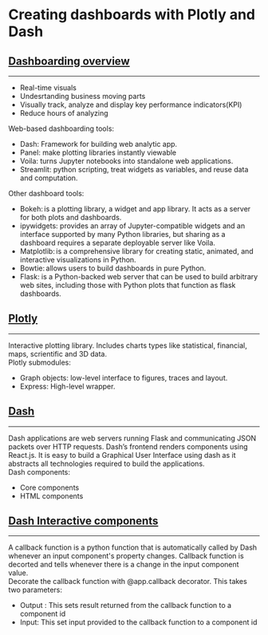 # Creating dashboards with Plotly and Dash

## [Dashboarding overview](https://learning.edx.org/course/course-v1:IBM+DV0101EN+1T2021/block-v1:IBM+DV0101EN+1T2021+type@sequential+block@fdc7444acb784622b44dde577475affd/block-v1:IBM+DV0101EN+1T2021+type@vertical+block@3043c80e72204cba89c25f48417dfa1b)
------

- Real-time visuals
- Undesrtanding business moving parts
- Visually track, analyze and display key performance indicators(KPI)
- Reduce hours of analyzing

Web-based dashboarding tools:
- Dash: Framework for building web analytic app.
- Panel: make plotting libraries instantly viewable
- Voila: turns Jupyter notebooks into standalone web applications.
- Streamlit: python scripting, treat widgets as variables, and reuse data and computation.

Other dashboard tools:
- Bokeh: is a plotting library, a widget and app library. It acts as a server for both
plots and dashboards.
- ipywidgets: provides an array of Jupyter-compatible widgets
and an interface supported by many Python libraries, but sharing as a dashboard requires a separate deployable server like Voila.
- Matplotlib: is a comprehensive library for creating static, animated, and interactive visualizations in Python.
- Bowtie: allows users to build dashboards in pure Python.
- Flask: is a Python-backed web server that can be used to build arbitrary web sites, including those with Python plots that function as flask dashboards.


## [Plotly](https://learning.edx.org/course/course-v1:IBM+DV0101EN+1T2021/block-v1:IBM+DV0101EN+1T2021+type@sequential+block@e2f3c70616cf4855a2dcc065c02a284b/block-v1:IBM+DV0101EN+1T2021+type@vertical+block@4b1c9e8935f147f6894d0add18a0c808)
-----
Interactive plotting library. Includes charts types like statistical, financial, maps, scrientific and 3D data.  
Plotly submodules:
- Graph objects: low-level interface to figures, traces and layout.
- Express: High-level wrapper.


## [Dash](https://learning.edx.org/course/course-v1:IBM+DV0101EN+1T2021/block-v1:IBM+DV0101EN+1T2021+type@sequential+block@4a88065df2134adfb8295157a895e1f2/block-v1:IBM+DV0101EN+1T2021+type@vertical+block@520f1680aa354be38ad3e6a0b732c09c)
------
Dash applications are web servers running Flask and communicating JSON packets over HTTP requests.
Dash’s frontend renders components using React.js. It is easy to build a Graphical User Interface
using dash as it abstracts all technologies required to build the applications.  
Dash components:
- Core components
- HTML components
  

## [Dash Interactive components](https://learning.edx.org/course/course-v1:IBM+DV0101EN+1T2021/block-v1:IBM+DV0101EN+1T2021+type@sequential+block@84fc4ee3ea1a478d8cca76e57861fbb2/block-v1:IBM+DV0101EN+1T2021+type@vertical+block@738f526d68b24f678248b9823189b7cd)
------
A callback function is a python function that is automatically called by Dash whenever an input component's property changes.
Callback function is decorted and tells whenever there is a change in the input component value.  
Decorate the callback function with @app.callback decorator.
This takes two parameters:
- Output : This sets result returned from the callback function to a component id 
- Input: This set input provided to the callback function to a component id